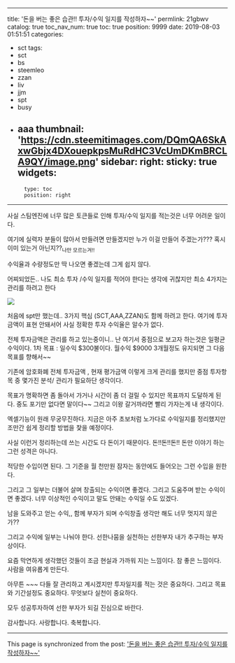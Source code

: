 
---
title: '돈을 버는 좋은 습관!!  투자/수익 일지를 작성하자~~'
permlink: 21gbwv
catalog: true
toc_nav_num: true
toc: true
position: 9999
date: 2019-08-03 01:51:51
categories:
- sct
tags:
- sct
- bs
- steemleo
- zzan
- liv
- jjm
- spt
- busy
- aaa
thumbnail: 'https://cdn.steemitimages.com/DQmQA6SkAxwGbjx4DXouepkpsMuRdHC3VcUmDKmBRCLA9QY/image.png'
sidebar:
    right:
        sticky: true
widgets:
    -
        type: toc
        position: right
---


사실 스팀엔진에 너무 많은 토큰들로 인해
투자/수익 일지를 적는것은 너무 어려운 일이다.

여기에 실력자 분들이 많아서 만들려면 만들겠지만
누가 이걸 만들어 주겠는가??? 
혹시 이미 있는거 아닌지??<sub>나만 모르는겨!!</sub>


수익율과 수량정도만 딱 나오면 좋겠는데
그게 쉽지 않다. 

어찌되었든.. 나도 최소 투자 /수익 일지를 적어야
한다는 생각에 귀찮지만 최소 4가지는 관리를 하려고 한다


![](https://cdn.steemitimages.com/DQmQA6SkAxwGbjx4DXouepkpsMuRdHC3VcUmDKmBRCLA9QY/image.png)

처음에 spt만 했는데.. 3가지 핵심 (SCT,AAA,ZZAN)도 함께 하려고 한다.
여기에 투자금액이  표현 안돼서어 사실 정확한 투자 수익율은 알수가 없다.

전체 투자금액은 관리를 하고 있는중이니..
난 여기서 중점으로 보고자 하는것은 일평균수익이다. 
1차 목표 :  일수익 $300불이다.  월수익  $9000   3개월정도 유지되면
그 다음 목표를 향해서~~  

기존에 암호화폐 전체 투자금액 , 현재 평가금액 이렇게 
크게 관리를 했지만 중점 투자항목 중 몇가진 분석/ 관리가
필요하단 생각이다.  

목표가 명확하면 좀 돌아서  가거나 시간이 좀 더 걸릴 수 있지만
목표까지 도달하게 된다. 중도 포기만 없다면 말이다~~
그리고 이왕 갈거까라면 빨리 가자는게 내 생각이다.

엑셀기능이 원래 무궁무진하다.
지금은 아주 초보처럼 노가다로 수익일지를 정리했지만
조만간 쉽게 정리할 방법을 찿을 예정이다.

사실 이런거 정리하는데 쓰는 시간도 다 돈이기 때문이다.
돈!!돈!!돈!!  돈만 이야기 하는 그런 성격은 아니다.

적당한 수입이면 된다.  그 기준을 월 천만원 
잠자는 동안에도 들어오는 그런 수입을 원한다. 

그리고 그 일부는 더불어 살며 창출되는 수익이면 좋겠다. 
그리고 도움주며 받는 수익이면 좋겠다.
너무 이상적인 수익이고 말도 안돼는 수익일 수도 있겠다.

남을 도와주고 얻는 수익,, 함께 부자가 되며 수익창출
생각만 해도 너무 멋지지 않은가??

그리고 수익에 일부는 나눠야 한다. 
선한나뭄을 실천하는 선한부자 내가 추구하는 부자상이다.

 요즘 막연하게 생각했던 것들이 조금 현실과 가까워 지는 
느낌이다. 참 좋은 느낌이다.  사람을 여유롭게 만든다.

아무튼 ~~~ 다들 잘 관리하고 계시겠지만
투자일지를 적는 것은 중요하다. 그리고 목표와 기간설정도 중요하다.
무엇보다 실천이 중요하다.  

모두 성공투자하여 선한 부자가 되길 진심으로 바란다.

감사합니다. 사랑합니다. 축복합니다.

- - -

This page is synchronized from the post: ['돈을 버는 좋은 습관!!  투자/수익 일지를 작성하자~~'](https://steemit.com/@kibumh/21gbwv)
